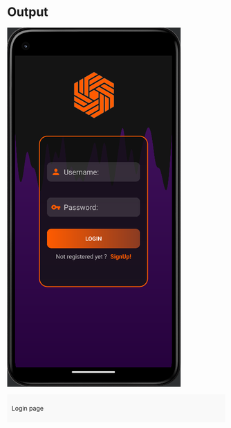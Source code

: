 <h1>Output</h1>

![loginpage](img-github/1.png)
<div style="background-color: #f9f9f9; padding: 10px;">
  <p>Login page</p>
</div>

